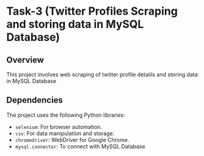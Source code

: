 # Task-3 (Twitter Profiles Scraping and storing data in MySQL Database)
## Overview

This project involves web scraping of twitter profile detaiils and storing data in MySQL Database

## Dependencies

The project uses the following Python libraries:

- `selenium`: For browser automation.
- `csv`: For data manipulation and storage.
- `chromedriver`: WebDriver for Google Chrome.
- `mysql.connector`: To connect with MySQL Database 
